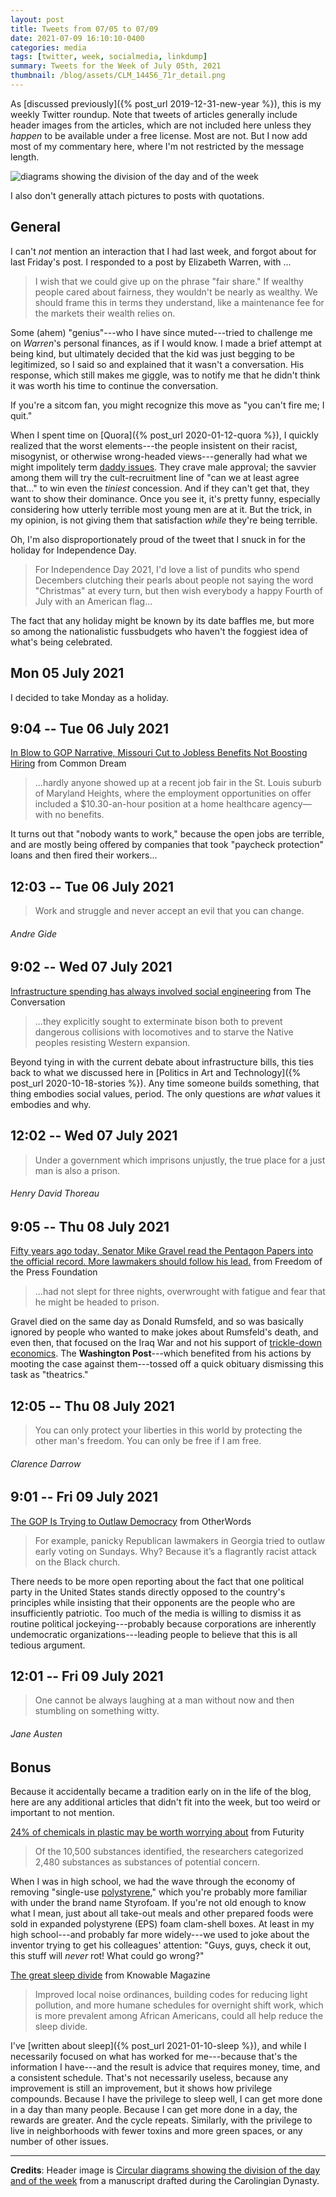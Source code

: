 ```yaml
---
layout: post
title: Tweets from 07/05 to 07/09
date: 2021-07-09 16:10:10-0400
categories: media
tags: [twitter, week, socialmedia, linkdump]
summary: Tweets for the Week of July 05th, 2021
thumbnail: /blog/assets/CLM_14456_71r_detail.png
---
```


As [discussed previously]({% post_url 2019-12-31-new-year %}), this is my weekly Twitter roundup.  Note that tweets of articles generally include header images from the articles, which are not included here unless they *happen* to be available under a free license.  Most are not.  But I now add most of my commentary here, where I'm not restricted by the message length.

![diagrams showing the division of the day and of the week](/blog/assets/CLM_14456_71r_detail.png "diagrams showing the division of the day and of the week")

I also don't generally attach pictures to posts with quotations.

## General

I can't *not* mention an interaction that I had last week, and forgot about for last Friday's post.  I responded to a post by Elizabeth Warren, with [<i class="fab fa-twitter-square"></i>](https://jcolag.github.io/twitter/1408559565352968198)...

 > I wish that we could give up on the phrase "fair share." If wealthy people cared about fairness, they wouldn't be nearly as wealthy. We should frame this in terms they understand, like a maintenance fee for the markets their wealth relies on.

Some (ahem) "genius"---who I have since muted---tried to challenge me on *Warren*'s personal finances, as if I would know.  I made a brief attempt at being kind, but ultimately decided that the kid was just begging to be legitimized, so I said so and explained that it wasn't a conversation.  His response, which still makes me giggle, was to notify me that he didn't think it was worth his time to continue the conversation.

If you're a sitcom fan, you might recognize this move as "you can't fire me; I quit."

When I spent time on [Quora]({% post_url 2020-01-12-quora %}), I quickly realized that the worst elements---the people insistent on their racist, misogynist, or otherwise wrong-headed views---generally had what we might impolitely term [daddy issues](https://en.wikipedia.org/wiki/Father_complex).  They crave male approval; the savvier among them will try the cult-recruitment line of "can we at least agree that..." to win even the *tiniest* concession.  And if they can't get that, they want to show their dominance.  Once you see it, it's pretty funny, especially considering how utterly terrible most young men are at it.  But the trick, in my opinion, is not giving them that satisfaction *while* they're being terrible.

Oh, I'm also disproportionately proud of the tweet that I snuck in for the holiday [<i class="fab fa-twitter-square"></i>](https://jcolag.github.io/twitter/1411667105989029889) for Independence Day.

 > For Independence Day 2021, I'd love a list of pundits who spend Decembers clutching their pearls about people not saying the word "Christmas" at every turn, but then wish everybody a happy Fourth of July with an American flag...

The fact that any holiday might be known by its date baffles me, but more so among the nationalistic fussbudgets who haven't the foggiest idea of what's being celebrated.

## Mon 05 July 2021

I decided to take Monday as a holiday.

## 9:04 -- Tue 06 July 2021

[<i class="fab fa-twitter-square"></i>](https://jcolag.github.io/twitter/1412396915283611673) [In Blow to GOP Narrative, Missouri Cut to Jobless Benefits Not Boosting Hiring](https://www.commondreams.org/news/2021/06/28/blow-gop-narrative-missouri-cut-jobless-benefits-not-boosting-hiring) from Common Dream

 > ...hardly anyone showed up at a recent job fair in the St. Louis suburb of Maryland Heights, where the employment opportunities on offer included a $10.30-an-hour position at a home healthcare agency—with no benefits.

It turns out that "nobody wants to work," because the open jobs are terrible, and are mostly being offered by companies that took "paycheck protection" loans and then fired their workers...

## 12:03 -- Tue 06 July 2021

[<i class="fab fa-twitter-square"></i>](https://jcolag.github.io/twitter/1412441961978634242)

 > Work and struggle and never accept an evil that you can change.

###### Andre Gide

## 9:02 -- Wed 07 July 2021

[<i class="fab fa-twitter-square"></i>](https://jcolag.github.io/twitter/1412758799950127109) [Infrastructure spending has always involved social engineering](https://theconversation.com/infrastructure-spending-has-always-involved-social-engineering-163461) from The Conversation

 > ...they explicitly sought to exterminate bison both to prevent dangerous collisions with locomotives and to starve the Native peoples resisting Western expansion.

Beyond tying in with the current debate about infrastructure bills, this ties back to what we discussed here in [Politics in Art and Technology]({% post_url 2020-10-18-stories %}).  Any time someone builds something, that thing embodies social values, period.  The only questions are *what* values it embodies and why.

## 12:02 -- Wed 07 July 2021

[<i class="fab fa-twitter-square"></i>](https://jcolag.github.io/twitter/1412804098273939461)

 > Under a government which imprisons unjustly, the true place for a just man is also a prison.

###### Henry David Thoreau

## 9:05 -- Thu 08 July 2021

[<i class="fab fa-twitter-square"></i>](https://jcolag.github.io/twitter/1413121942899417092) [Fifty years ago today, Senator Mike Gravel read the Pentagon Papers into the official record. More lawmakers should follow his lead.](https://freedom.press/news/fifty-years-ago-today-senator-mike-gravel-read-the-pentagon-papers-into-the-official-record-more-lawmakers-should-follow-his-lead/) from Freedom of the Press Foundation

 > ...had not slept for three nights, overwrought with fatigue and fear that he might be headed to prison.

Gravel died on the same day as Donald Rumsfeld, and so was basically ignored by people who wanted to make jokes about Rumsfeld's death, and even then, that focused on the Iraq War and not his support of [trickle-down economics](https://en.wikipedia.org/wiki/Trickle-down_economics).  The **Washington Post**---which benefited from his actions by mooting the case against them---tossed off a quick obituary dismissing this task as "theatrics."

## 12:05 -- Thu 08 July 2021

[<i class="fab fa-twitter-square"></i>](https://jcolag.github.io/twitter/1413167241319763977)

 > You can only protect your liberties in this world by protecting the other man's freedom. You can only be free if I am free.

###### Clarence Darrow

## 9:01 -- Fri 09 July 2021

[<i class="fab fa-twitter-square"></i>](https://jcolag.github.io/twitter/1413483323817615362) [The GOP Is Trying to Outlaw Democracy](https://otherwords.org/the-gop-is-trying-to-outlaw-democracy/) from OtherWords

 > For example, panicky Republican lawmakers in Georgia tried to outlaw early voting on Sundays. Why? Because it’s a flagrantly racist attack on the Black church.

There needs to be more open reporting about the fact that one political party in the United States stands directly opposed to the country's principles while insisting that their opponents are the people who are insufficiently patriotic.  Too much of the media is willing to dismiss it as routine political jockeying---probably because corporations are inherently undemocratic organizations---leading people to believe that this is all tedious argument.

## 12:01 -- Fri 09 July 2021

[<i class="fab fa-twitter-square"></i>](https://jcolag.github.io/twitter/1413528622762053632)

 > One cannot be always laughing at a man without now and then stumbling on something witty.

###### Jane Austen

## Bonus

Because it accidentally became a tradition early on in the life of the blog, here are any additional articles that didn't fit into the week, but too weird or important to not mention.

<i class="fas fa-square"></i> [24% of chemicals in plastic may be worth worrying about](https://www.futurity.org/plastics-concerning-chemicals-2589082-2/) from Futurity

 > Of the 10,500 substances identified, the researchers categorized 2,480 substances as substances of potential concern.

When I was in high school, we had the wave through the economy of removing "single-use [polystyrene](https://en.wikipedia.org/wiki/Polystyrene)," which you're probably more familiar with under the brand name Styrofoam.  If you're not old enough to know what I mean, just about all take-out meals and other prepared foods were sold in expanded polystyrene (EPS) foam clam-shell boxes.  At least in my high school---and probably far more widely---we used to joke about the inventor trying to get his colleagues' attention:  "Guys, guys, check it out, this stuff will *never* rot!  What could go wrong?"

<i class="fas fa-square"></i> [The great sleep divide](https://knowablemagazine.org/article/health-disease/2021/the-great-sleep-divide) from Knowable Magazine

 > Improved local noise ordinances, building codes for reducing light pollution, and more humane schedules for overnight shift work, which is more prevalent among African Americans, could all help reduce the sleep divide.

I've [written about sleep]({% post_url 2021-01-10-sleep %}), and while I necessarily focused on what has worked for me---because that's the information I have---and the result is advice that requires money, time, and a consistent schedule.  That's not necessarily useless, because any improvement is still an improvement, but it shows how privilege compounds.  Because I have the privilege to sleep well, I can get more done in a day than many people.  Because I can get more done in a day, the rewards are greater.  And the cycle repeats.  Similarly, with the privilege to live in neighborhoods with fewer toxins and more green spaces, or any number of other issues.

* * *

**Credits**:  Header image is [Circular diagrams showing the division of the day and of the week](https://en.wikipedia.org/wiki/Week#/media/File:CLM_14456_71r_detail.jpg) from a manuscript drafted during the Carolingian Dynasty.
